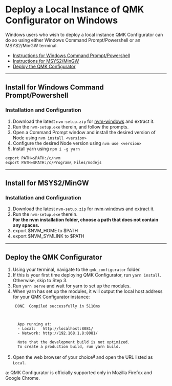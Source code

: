 # Deploy a Local Instance of QMK Configurator on Windows

Windows users who wish to deploy a local instance QMK Configurator can do so using either Windows Command Prompt/Powershell or an MSYS2/MinGW terminal.

- [Instructions for Windows Command Prompt/Powershell](#install-for-windows-command-promptpowershell)
- [Instructions for MSYS2/MinGW](#install-for-msys2mingw)
- [Deploy the QMK Configurator](#deploy-the-qmk-configurator)

----

## Install for Windows Command Prompt/Powershell

### Installation and Configuration

1. Download the latest `nvm-setup.zip` for [nvm-windows] and extract it.
2. Run the `nvm-setup.exe` therein, and follow the prompts.
3. Open a Command Prompt window and install the desired version of Node using `nvm install <version>`
4. Configure the desired Node version using `nvm use <version>`
5. Install yarn using `npm i -g yarn`

```
export PATH=$PATH:/c/nvm
export PATH=$PATH:/c/Program\ Files/nodejs
```

----

## Install for MSYS2/MinGW

### Installation and Configuration

1. Download the latest `nvm-setup.zip` for [nvm-windows] and extract it.
2. Run the `nvm-setup.exe` therein.  
   **For the nvm installation folder, choose a path that does not contain any spaces.**
3. export $NVM_HOME to $PATH
4. export $NVM_SYMLINK to $PATH

----

## Deploy the QMK Configurator

1. Using your terminal, navigate to the `qmk_configurator` folder.
2. If this is your first time deploying QMK Configurator, run `yarn install`. Otherwise, skip to Step 3.
3. Run `yarn serve` and wait for yarn to set up the modules.
4. When yarn has set up the modules, it will output the local host address for your QMK Configurator instance:
    ```
     DONE  Compiled successfully in 5110ms



      App running at:
      - Local:   http://localhost:8081/
      - Network: http://192.168.1.8:8081/

      Note that the development build is not optimized.
      To create a production build, run yarn build.
    ```
5. Open the web browser of your choice<sup>[a](#footnote_supported_browsers)</sup> and open the URL listed as `Local`.

[nvm-windows]: https://github.com/coreybutler/nvm-windows/releases "Node Version Manager (nvm) for Windows"
<a name="footnote_supported_browsers">a</a>: QMK Configurator is officially supported only in Mozilla Firefox and Google Chrome.
